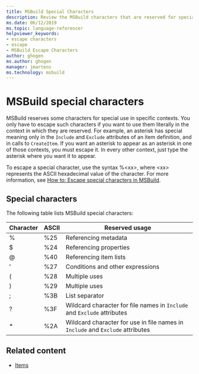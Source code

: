 ```yaml
---
title: MSBuild Special Characters
description: Review the MSBuild characters that are reserved for special use in specific contexts, and when and how to escape these characters.
ms.date: 06/12/2019
ms.topic: language-referencer
helpviewer_keywords:
- escape characters
- escape
- MSBuild Escape Characters
author: ghogen
ms.author: ghogen
manager: jmartens
ms.technology: msbuild
---
```

# MSBuild special characters

MSBuild reserves some characters for special use in specific contexts. You only have to escape such characters if you want to use them literally in the context in which they are reserved. For example, an asterisk has special meaning only in the `Include` and `Exclude` attributes of an item definition, and in calls to `CreateItem`. If you want an asterisk to appear as an asterisk in one of those contexts, you must escape it. In every other context, just type the asterisk where you want it to appear.

 To escape a special character, use the syntax %\<xx>, where \<xx> represents the ASCII hexadecimal value of the character. For more information, see [How to: Escape special characters in MSBuild](../msbuild/how-to-escape-special-characters-in-msbuild.md).

## Special characters

 The following table lists MSBuild special characters:

|**Character**|**ASCII**|**Reserved usage**|
|-------------------|---------------|------------------------|
|%|%25|Referencing metadata|
|$|%24|Referencing properties|
|@|%40|Referencing item lists|
|'|%27|Conditions and other expressions|
|(|%28|Multiple uses|
|)|%29|Multiple uses|
|;|%3B|List separator|
|?|%3F|Wildcard character for file names in `Include` and `Exclude` attributes|
|*|%2A|Wildcard character for use in file names in `Include` and `Exclude` attributes|

## Related content

- [Items](../msbuild/msbuild-items.md)
